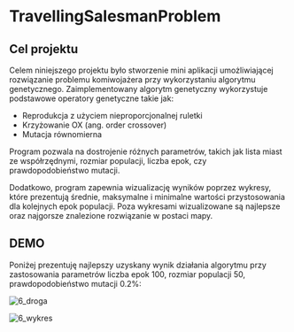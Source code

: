 # TravellingSalesmanProblem

## Cel projektu
Celem niniejszego projektu było stworzenie mini aplikacji umożliwiającej rozwiązanie problemu komiwojażera przy wykorzystaniu algorytmu genetycznego. Zaimplementowany algorytm genetyczny wykorzystuje podstawowe operatory genetyczne takie jak:
* Reprodukcja z użyciem nieproporcjonalnej ruletki
* Krzyżowanie OX (ang. order crossover)
* Mutacja równomierna

Program pozwala na dostrojenie różnych parametrów, takich jak lista miast ze współrzędnymi, rozmiar populacji, liczba epok, czy prawdopodobieństwo mutacji.

Dodatkowo, program zapewnia wizualizację wyników poprzez wykresy, które prezentują średnie, maksymalne i minimalne wartości przystosowania dla kolejnych epok populacji. Poza wykresami wizualizowane są najlepsze oraz najgorsze znalezione rozwiązanie w postaci mapy.

## DEMO
Poniżej prezentuję najlepszy uzyskany wynik działania algorytmu przy zastosowania parametrów liczba epok 100, rozmiar populacji 50, prawdopodobieństwo mutacji 0.2%:

![6_droga](https://github.com/MichalZdanuk/TravellingSalesmanProblem/assets/76063659/f6253c89-8f0e-4ce3-86f3-0548a6c5f7b1)

![6_wykres](https://github.com/MichalZdanuk/TravellingSalesmanProblem/assets/76063659/0ac64936-9150-4393-ad73-66de42032e07)
